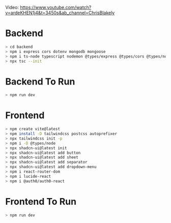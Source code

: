 Video: https://www.youtube.com/watch?v=ardeKHEN1j4&t=3450s&ab_channel=ChrisBlakely

# Backend
```bash
> cd backend
> npm i express cors dotenv mongodb mongoose
> npm i ts-node typescript nodemon @types/express @types/cors @types/node --save-dev
> npx tsc --init
```

# Backend To Run
```bash
> npm run dev
```

# Frontend
```bash
> npm create vite@latest
> npm install -D tailwindcss postcss autoprefixer
> npx tailwindcss init -p
> npm i -D @types/node
> npx shadcn-ui@latest init
> npx shadcn-ui@latest add button
> npx shadcn-ui@latest add sheet
> npx shadcn-ui@latest add separator
> npx shadcn-ui@latest add dropdown-menu
> npm i react-router-dom
> npm i lucide-react
> npm i @auth0/auth0-react
```

# Frontend To Run
```bash
> npm run dev
```